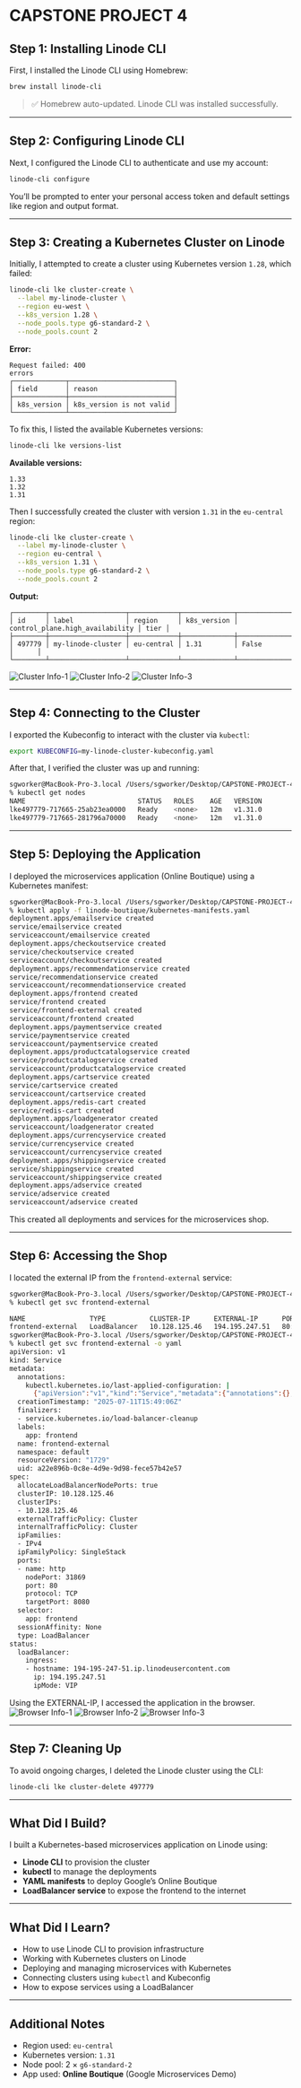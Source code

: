 
# CAPSTONE PROJECT 4

## Step 1: Installing Linode CLI

First, I installed the Linode CLI using Homebrew:

```sh
brew install linode-cli
```

> ✅ Homebrew auto-updated. Linode CLI was installed successfully.

---

## Step 2: Configuring Linode CLI

Next, I configured the Linode CLI to authenticate and use my account:

```sh
linode-cli configure
```

You’ll be prompted to enter your personal access token and default settings like region and output format.

---

## Step 3: Creating a Kubernetes Cluster on Linode

Initially, I attempted to create a cluster using Kubernetes version `1.28`, which failed:

```sh
linode-cli lke cluster-create \
  --label my-linode-cluster \
  --region eu-west \
  --k8s_version 1.28 \
  --node_pools.type g6-standard-2 \
  --node_pools.count 2
```

**Error:**

```
Request failed: 400
errors                                    
┌─────────────┬──────────────────────────┐
│ field       │ reason                   │
├─────────────┼──────────────────────────┤
│ k8s_version │ k8s_version is not valid │
└─────────────┴──────────────────────────┘
```

To fix this, I listed the available Kubernetes versions:

```sh
linode-cli lke versions-list
```

**Available versions:**

```
1.33
1.32
1.31
```

Then I successfully created the cluster with version `1.31` in the `eu-central` region:

```sh
linode-cli lke cluster-create \
  --label my-linode-cluster \
  --region eu-central \
  --k8s_version 1.31 \
  --node_pools.type g6-standard-2 \
  --node_pools.count 2
```

**Output:**

```
┌────────┬───────────────────┬────────────┬─────────────┬─────────────────────────────────┬──────┐
│ id     │ label             │ region     │ k8s_version │ control_plane.high_availability │ tier │
├────────┼───────────────────┼────────────┼─────────────┼─────────────────────────────────┼──────┤
│ 497779 │ my-linode-cluster │ eu-central │ 1.31        │ False                           │      │
└────────┴───────────────────┴────────────┴─────────────┴─────────────────────────────────┴──────┘
```
![Cluster Info-1](./Bildschirmfoto%202025-07-11%20um%2017.34.03.png)
![Cluster Info-2](./Bildschirmfoto%202025-07-11%20um%2017.34.08.png)
![Cluster Info-3](./Bildschirmfoto%202025-07-11%20um%2017.34.38.png)

---

## Step 4: Connecting to the Cluster

I exported the Kubeconfig to interact with the cluster via `kubectl`:

```sh
export KUBECONFIG=my-linode-cluster-kubeconfig.yaml
```

After that, I verified the cluster was up and running:

```sh
sgworker@MacBook-Pro-3.local /Users/sgworker/Desktop/CAPSTONE-PROJECT-4 
% kubectl get nodes                           
NAME                            STATUS   ROLES    AGE   VERSION
lke497779-717665-25ab23ea0000   Ready    <none>   12m   v1.31.0
lke497779-717665-281796a70000   Ready    <none>   12m   v1.31.0


```

---

## Step 5: Deploying the Application

I deployed the microservices application (Online Boutique) using a Kubernetes manifest:

```sh
sgworker@MacBook-Pro-3.local /Users/sgworker/Desktop/CAPSTONE-PROJECT-4 
% kubectl apply -f linode-boutique/kubernetes-manifests.yaml 
deployment.apps/emailservice created
service/emailservice created
serviceaccount/emailservice created
deployment.apps/checkoutservice created
service/checkoutservice created
serviceaccount/checkoutservice created
deployment.apps/recommendationservice created
service/recommendationservice created
serviceaccount/recommendationservice created
deployment.apps/frontend created
service/frontend created
service/frontend-external created
serviceaccount/frontend created
deployment.apps/paymentservice created
service/paymentservice created
serviceaccount/paymentservice created
deployment.apps/productcatalogservice created
service/productcatalogservice created
serviceaccount/productcatalogservice created
deployment.apps/cartservice created
service/cartservice created
serviceaccount/cartservice created
deployment.apps/redis-cart created
service/redis-cart created
deployment.apps/loadgenerator created
serviceaccount/loadgenerator created
deployment.apps/currencyservice created
service/currencyservice created
serviceaccount/currencyservice created
deployment.apps/shippingservice created
service/shippingservice created
serviceaccount/shippingservice created
deployment.apps/adservice created
service/adservice created
serviceaccount/adservice created

```

This created all deployments and services for the microservices shop.

---

## Step 6: Accessing the Shop

I located the external IP from the `frontend-external` service:

```sh
sgworker@MacBook-Pro-3.local /Users/sgworker/Desktop/CAPSTONE-PROJECT-4 
% kubectl get svc frontend-external

NAME                TYPE           CLUSTER-IP      EXTERNAL-IP      PORT(S)        AGE
frontend-external   LoadBalancer   10.128.125.46   194.195.247.51   80:31869/TCP   70s
sgworker@MacBook-Pro-3.local /Users/sgworker/Desktop/CAPSTONE-PROJECT-4 
% kubectl get svc frontend-external -o yaml
apiVersion: v1
kind: Service
metadata:
  annotations:
    kubectl.kubernetes.io/last-applied-configuration: |
      {"apiVersion":"v1","kind":"Service","metadata":{"annotations":{},"labels":{"app":"frontend"},"name":"frontend-external","namespace":"default"},"spec":{"ports":[{"name":"http","port":80,"targetPort":8080}],"selector":{"app":"frontend"},"type":"LoadBalancer"}}
  creationTimestamp: "2025-07-11T15:49:06Z"
  finalizers:
  - service.kubernetes.io/load-balancer-cleanup
  labels:
    app: frontend
  name: frontend-external
  namespace: default
  resourceVersion: "1729"
  uid: a22e896b-0c8e-4d9e-9d98-fece57b42e57
spec:
  allocateLoadBalancerNodePorts: true
  clusterIP: 10.128.125.46
  clusterIPs:
  - 10.128.125.46
  externalTrafficPolicy: Cluster
  internalTrafficPolicy: Cluster
  ipFamilies:
  - IPv4
  ipFamilyPolicy: SingleStack
  ports:
  - name: http
    nodePort: 31869
    port: 80
    protocol: TCP
    targetPort: 8080
  selector:
    app: frontend
  sessionAffinity: None
  type: LoadBalancer
status:
  loadBalancer:
    ingress:
    - hostname: 194-195-247-51.ip.linodeusercontent.com
      ip: 194.195.247.51
      ipMode: VIP
```

Using the EXTERNAL-IP, I accessed the application in the browser.
![Browser Info-1](./Bildschirmfoto%202025-07-11%20um%2017.52.32.png)
![Browser Info-2](./Bildschirmfoto%202025-07-11%20um%2017.52.41.png)
![Browser Info-3](./Bildschirmfoto%202025-07-11%20um%2017.52.54.png)



---

## Step 7: Cleaning Up

To avoid ongoing charges, I deleted the Linode cluster using the CLI:

```sh
linode-cli lke cluster-delete 497779
```

---

## What Did I Build?

I built a Kubernetes-based microservices application on Linode using:

- **Linode CLI** to provision the cluster
- **kubectl** to manage the deployments
- **YAML manifests** to deploy Google’s Online Boutique
- **LoadBalancer service** to expose the frontend to the internet

---

## What Did I Learn?

- How to use Linode CLI to provision infrastructure
- Working with Kubernetes clusters on Linode
- Deploying and managing microservices with Kubernetes
- Connecting clusters using `kubectl` and Kubeconfig
- How to expose services using a LoadBalancer

---

## Additional Notes

- Region used: `eu-central`
- Kubernetes version: `1.31`
- Node pool: 2 × `g6-standard-2`
- App used: **Online Boutique** (Google Microservices Demo)
